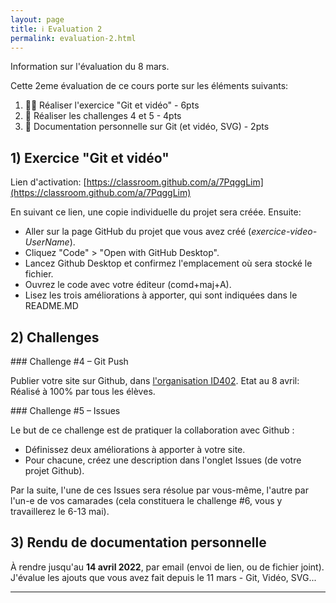 ```yaml
---
layout: page
title: ℹ️ Evaluation 2
permalink: evaluation-2.html
---
```


Information sur l'évaluation du 8 mars.

Cette 2eme évaluation de ce cours porte sur les éléments suivants:

1. 👩‍💻 Réaliser l'exercice "Git et vidéo"  - 6pts
2. 💪 Réaliser les challenges 4 et 5 - 4pts
3. 📑 Documentation personnelle sur Git (et vidéo, SVG) - 2pts

## 1) Exercice "Git et vidéo"

Lien d'activation: [https://classroom.github.com/a/7PqggLim](https://classroom.github.com/a/7PqggLim)

En suivant ce lien, une copie individuelle du projet sera créée. Ensuite:

- Aller sur la page GitHub du projet que vous avez créé (*exercice-video-UserName*).
- Cliquez "Code" > "Open with GitHub Desktop".
- Lancez Github Desktop et confirmez l'emplacement où sera stocké le fichier.
- Ouvrez le code avec votre éditeur (comd+maj+A).
- Lisez les trois améliorations à apporter, qui sont indiquées dans le README.MD

## 2) Challenges

### Challenge #4 – Git Push

Publier votre site sur Github, dans [l'organisation ID402](https://github.com/eracom-id402). Etat au 8 avril: Réalisé à 100% par tous les élèves.

### Challenge #5 – Issues

Le but de ce challenge est de pratiquer la collaboration avec Github :

- Définissez deux améliorations à apporter à votre site.
- Pour chacune, créez une description dans l'onglet Issues (de votre projet Github).

Par la suite, l'une de ces Issues sera résolue par vous-même, l'autre par l'un-e de vos camarades (cela constituera le challenge #6, vous y travaillerez le 6-13 mai).

## 3) Rendu de documentation personnelle

À rendre jusqu'au **14 avril 2022**, par email (envoi de lien, ou de fichier joint). J'évalue les ajouts que vous avez fait depuis le 11 mars - Git, Vidéo, SVG...

***